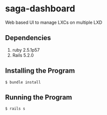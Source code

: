 # saga-dashboard
Web based UI to manage LXCs on multiple LXD

## Dependencies
1. ruby 2.5.1p57
2. Rails 5.2.0

## Installing the Program
```
$ bundle install
```
## Running the Program
```
$ rails s
```
